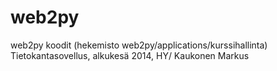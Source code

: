 web2py
======

web2py koodit (hekemisto web2py/applications/kurssihallinta) Tietokantasovellus, alkukesä 2014, HY/ Kaukonen Markus
